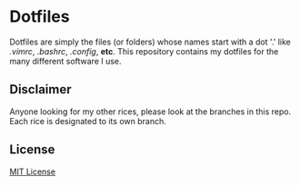 # Dotfiles

Dotfiles are simply the files (or folders) whose names start with a dot '.' like *.vimrc*, *.bashrc*, *.config*, **etc**. This repository contains my dotfiles for the many different software I use.

## Disclaimer

Anyone looking for my other rices, please look at the branches in this repo. Each rice is designated to its own branch.

## License

[MIT License](./LICENSE)

